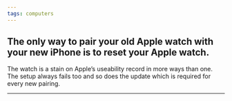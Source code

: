```yaml
---
tags: computers
---
```


## The only way to pair your old Apple watch with your new iPhone is to reset your Apple watch.

The watch is a stain on Apple’s useability record in more ways than one. The setup always fails too and so does the update which is required for every new pairing.

---
